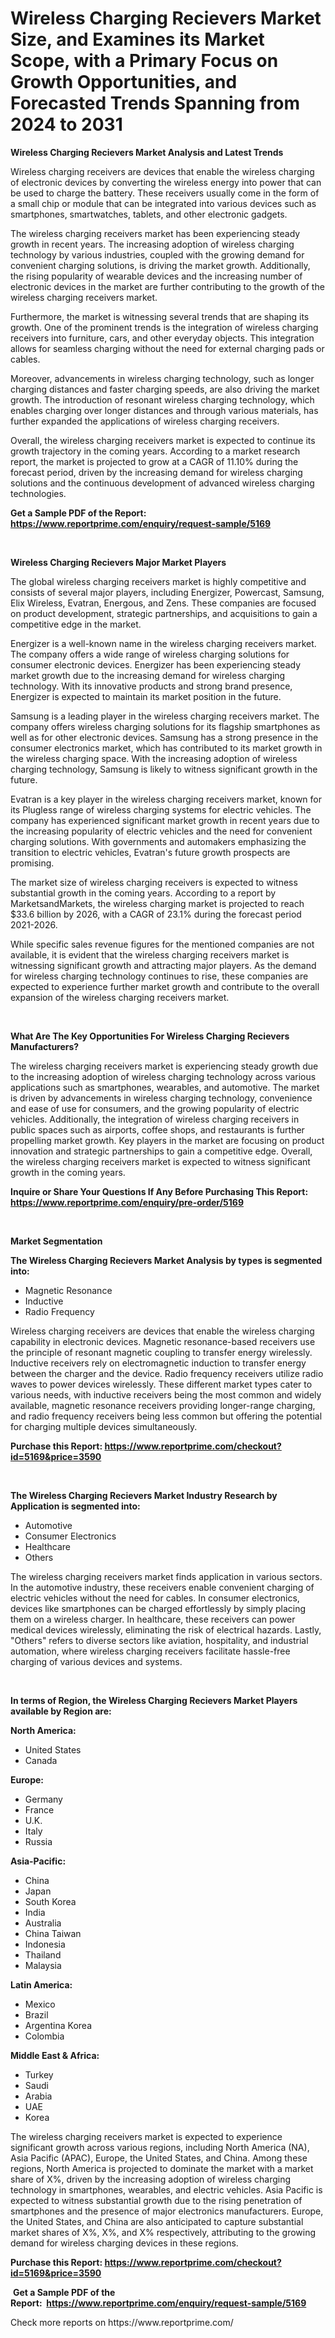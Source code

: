 <p><h1>Wireless Charging Recievers Market Size, and Examines its Market Scope, with a Primary Focus on Growth Opportunities, and Forecasted Trends Spanning from 2024 to 2031</h1></p><p><strong>Wireless Charging Recievers Market Analysis and Latest Trends</strong></p>
<p><p>Wireless charging receivers are devices that enable the wireless charging of electronic devices by converting the wireless energy into power that can be used to charge the battery. These receivers usually come in the form of a small chip or module that can be integrated into various devices such as smartphones, smartwatches, tablets, and other electronic gadgets.</p><p>The wireless charging receivers market has been experiencing steady growth in recent years. The increasing adoption of wireless charging technology by various industries, coupled with the growing demand for convenient charging solutions, is driving the market growth. Additionally, the rising popularity of wearable devices and the increasing number of electronic devices in the market are further contributing to the growth of the wireless charging receivers market.</p><p>Furthermore, the market is witnessing several trends that are shaping its growth. One of the prominent trends is the integration of wireless charging receivers into furniture, cars, and other everyday objects. This integration allows for seamless charging without the need for external charging pads or cables.</p><p>Moreover, advancements in wireless charging technology, such as longer charging distances and faster charging speeds, are also driving the market growth. The introduction of resonant wireless charging technology, which enables charging over longer distances and through various materials, has further expanded the applications of wireless charging receivers.</p><p>Overall, the wireless charging receivers market is expected to continue its growth trajectory in the coming years. According to a market research report, the market is projected to grow at a CAGR of 11.10% during the forecast period, driven by the increasing demand for wireless charging solutions and the continuous development of advanced wireless charging technologies.</p></p>
<p><strong>Get a Sample PDF of the Report:&nbsp; <a href="https://www.reportprime.com/enquiry/request-sample/5169">https://www.reportprime.com/enquiry/request-sample/5169</a></strong></p>
<p>&nbsp;</p>
<p><strong>Wireless Charging Recievers Major Market Players</strong></p>
<p><p>The global wireless charging receivers market is highly competitive and consists of several major players, including Energizer, Powercast, Samsung, Elix Wireless, Evatran, Energous, and Zens. These companies are focused on product development, strategic partnerships, and acquisitions to gain a competitive edge in the market.</p><p>Energizer is a well-known name in the wireless charging receivers market. The company offers a wide range of wireless charging solutions for consumer electronic devices. Energizer has been experiencing steady market growth due to the increasing demand for wireless charging technology. With its innovative products and strong brand presence, Energizer is expected to maintain its market position in the future.</p><p>Samsung is a leading player in the wireless charging receivers market. The company offers wireless charging solutions for its flagship smartphones as well as for other electronic devices. Samsung has a strong presence in the consumer electronics market, which has contributed to its market growth in the wireless charging space. With the increasing adoption of wireless charging technology, Samsung is likely to witness significant growth in the future.</p><p>Evatran is a key player in the wireless charging receivers market, known for its Plugless range of wireless charging systems for electric vehicles. The company has experienced significant market growth in recent years due to the increasing popularity of electric vehicles and the need for convenient charging solutions. With governments and automakers emphasizing the transition to electric vehicles, Evatran's future growth prospects are promising.</p><p>The market size of wireless charging receivers is expected to witness substantial growth in the coming years. According to a report by MarketsandMarkets, the wireless charging market is projected to reach $33.6 billion by 2026, with a CAGR of 23.1% during the forecast period 2021-2026.</p><p>While specific sales revenue figures for the mentioned companies are not available, it is evident that the wireless charging receivers market is witnessing significant growth and attracting major players. As the demand for wireless charging technology continues to rise, these companies are expected to experience further market growth and contribute to the overall expansion of the wireless charging receivers market.</p></p>
<p>&nbsp;</p>
<p><strong>What Are The Key Opportunities For Wireless Charging Recievers Manufacturers?</strong></p>
<p><p>The wireless charging receivers market is experiencing steady growth due to the increasing adoption of wireless charging technology across various applications such as smartphones, wearables, and automotive. The market is driven by advancements in wireless charging technology, convenience and ease of use for consumers, and the growing popularity of electric vehicles. Additionally, the integration of wireless charging receivers in public spaces such as airports, coffee shops, and restaurants is further propelling market growth. Key players in the market are focusing on product innovation and strategic partnerships to gain a competitive edge. Overall, the wireless charging receivers market is expected to witness significant growth in the coming years.</p></p>
<p><strong>Inquire or Share Your Questions If Any Before Purchasing This Report: <a href="https://www.reportprime.com/enquiry/pre-order/5169">https://www.reportprime.com/enquiry/pre-order/5169</a></strong></p>
<p>&nbsp;</p>
<p><strong>Market Segmentation</strong></p>
<p><strong>The Wireless Charging Recievers Market Analysis by types is segmented into:</strong></p>
<p><ul><li>Magnetic Resonance</li><li>Inductive</li><li>Radio Frequency</li></ul></p>
<p><p>Wireless charging receivers are devices that enable the wireless charging capability in electronic devices. Magnetic resonance-based receivers use the principle of resonant magnetic coupling to transfer energy wirelessly. Inductive receivers rely on electromagnetic induction to transfer energy between the charger and the device. Radio frequency receivers utilize radio waves to power devices wirelessly. These different market types cater to various needs, with inductive receivers being the most common and widely available, magnetic resonance receivers providing longer-range charging, and radio frequency receivers being less common but offering the potential for charging multiple devices simultaneously.</p></p>
<p><strong>Purchase this Report:&nbsp;<a href="https://www.reportprime.com/checkout?id=5169&price=3590">https://www.reportprime.com/checkout?id=5169&price=3590</a></strong></p>
<p>&nbsp;</p>
<p><strong>The Wireless Charging Recievers Market Industry Research by Application is segmented into:</strong></p>
<p><ul><li>Automotive</li><li>Consumer Electronics</li><li>Healthcare</li><li>Others</li></ul></p>
<p><p>The wireless charging receivers market finds application in various sectors. In the automotive industry, these receivers enable convenient charging of electric vehicles without the need for cables. In consumer electronics, devices like smartphones can be charged effortlessly by simply placing them on a wireless charger. In healthcare, these receivers can power medical devices wirelessly, eliminating the risk of electrical hazards. Lastly, "Others" refers to diverse sectors like aviation, hospitality, and industrial automation, where wireless charging receivers facilitate hassle-free charging of various devices and systems.</p></p>
<p>&nbsp;</p>
<p><strong>In terms of Region, the Wireless Charging Recievers Market Players available by Region are:</strong></p>
<p>
    <p> <strong> North America: </strong>
        <ul>
            <li>United States</li>
            <li>Canada</li>
        </ul>
        </p> 
    <p> <strong> Europe: </strong>
        <ul>
            <li>Germany</li>
            <li>France</li>
            <li>U.K.</li>
            <li>Italy</li>
            <li>Russia</li>
        </ul>
        </p> 
    <p> <strong> Asia-Pacific: </strong>
        <ul>
            <li>China</li>
            <li>Japan</li>
            <li>South Korea</li>
            <li>India</li>
            <li>Australia</li>
            <li>China Taiwan</li>
            <li>Indonesia</li>
            <li>Thailand</li>
            <li>Malaysia</li>
        </ul>
        </p> 
    <p> <strong> Latin America: </strong>
        <ul>
            <li>Mexico</li>
            <li>Brazil</li>
            <li>Argentina Korea</li>
            <li>Colombia</li>
        </ul>
        </p> 
    <p> <strong> Middle East & Africa: </strong>
        <ul>
            <li>Turkey</li>
            <li>Saudi</li>
            <li>Arabia</li>
            <li>UAE</li>
            <li>Korea</li>
        </ul>
    </p>
    </p>
<p><p>The wireless charging receivers market is expected to experience significant growth across various regions, including North America (NA), Asia Pacific (APAC), Europe, the United States, and China. Among these regions, North America is projected to dominate the market with a market share of X%, driven by the increasing adoption of wireless charging technology in smartphones, wearables, and electric vehicles. Asia Pacific is expected to witness substantial growth due to the rising penetration of smartphones and the presence of major electronics manufacturers. Europe, the United States, and China are also anticipated to capture substantial market shares of X%, X%, and X% respectively, attributing to the growing demand for wireless charging devices in these regions.</p></p>
<p><strong>Purchase this Report: <a href="https://www.reportprime.com/checkout?id=5169&price=3590">https://www.reportprime.com/checkout?id=5169&price=3590</a></strong></p>
<p>&nbsp;<strong>Get a Sample PDF of the Report:&nbsp;&nbsp;<a href="https://www.reportprime.com/enquiry/request-sample/5169">https://www.reportprime.com/enquiry/request-sample/5169</a></strong></p>
<p><strong></strong></p>
<p>Check more reports on https://www.reportprime.com/</p>